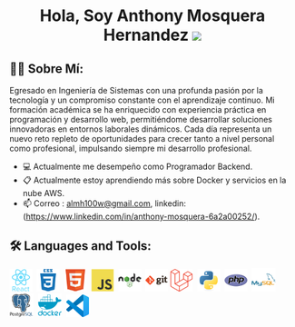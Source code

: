 
<div id="hey" align="center">
  <h1>
    Hola, Soy Anthony Mosquera Hernandez
    <img src="https://media.giphy.com/media/hvRJCLFzcasrR4ia7z/giphy.gif" width=40 />
  </h1>
</div>

## :man_technologist: Sobre Mí:
Egresado en Ingeniería de Sistemas con una profunda pasión por la tecnología y un compromiso constante con el aprendizaje continuo. Mi formación académica se ha enriquecido con experiencia práctica en programación y desarrollo web, permitiéndome desarrollar soluciones innovadoras en entornos laborales dinámicos. Cada día representa un nuevo reto repleto de oportunidades para crecer tanto a nivel personal como profesional, impulsando siempre mi desarrollo profesional.

- 💻 Actualmente me desempeño como Programador Backend.
- 📋 Actualmente estoy aprendiendo más sobre Docker y servicios en la nube AWS.
- 📫 Correo : [almh100w@gmail.com](almh100w@gmail.com), linkedin: (https://www.linkedin.com/in/anthony-mosquera-6a2a00252/).


## :hammer_and_wrench: Languages and Tools:
<div>
  <img src="https://github.com/devicons/devicon/blob/master/icons/react/react-original-wordmark.svg" title="React" alt="React" width="40" height="40"/>&nbsp;
  <img src="https://github.com/devicons/devicon/blob/master/icons/css3/css3-plain-wordmark.svg"  title="CSS3" alt="CSS" width="40" height="40"/>&nbsp;
  <img src="https://github.com/devicons/devicon/blob/master/icons/html5/html5-original.svg" title="HTML5" alt="HTML" width="40" height="40"/>&nbsp;
  <img src="https://github.com/devicons/devicon/blob/master/icons/javascript/javascript-original.svg" title="JavaScript" alt="JavaScript" width="40" height="40"/>&nbsp;
  <img src="https://github.com/devicons/devicon/blob/master/icons/nodejs/nodejs-original-wordmark.svg" title="NodeJS" alt="NodeJS" width="40" height="40"/>&nbsp;
  <img src="https://github.com/devicons/devicon/blob/master/icons/git/git-original-wordmark.svg" title="Git" **alt="Git" width="40" height="40"/>
  <img src="https://github.com/devicons/devicon/blob/master/icons/laravel/laravel-original.svg" title="Laravel" alt="Laravel" width="40" height="40"/>&nbsp;
  <img src="https://github.com/devicons/devicon/blob/master/icons/python/python-original.svg" title="Python" alt="Python" width="40" height="40"/>&nbsp;
  <img src="https://github.com/devicons/devicon/blob/master/icons/php/php-original.svg" title="Php" alt="Php" width="40" height="40"/>&nbsp;
  <img src="https://github.com/devicons/devicon/blob/master/icons/mysql/mysql-original-wordmark.svg" title="Mysql" alt="Mysql" width="42" height="42"/>&nbsp;
  <img src="https://github.com/devicons/devicon/blob/master/icons/postgresql/postgresql-original-wordmark.svg" title="PostgreSql" alt="PostgreSql" width="42" height="42"/>&nbsp;
  <img src="https://github.com/devicons/devicon/blob/master/icons/docker/docker-plain-wordmark.svg" title="Docker" alt="Docker" width="42" height="42"/>&nbsp;
 <img src="https://github.com/devicons/devicon/blob/master/icons/vscode/vscode-original.svg" title="Vsc" alt="Vsc" width="40" height="40"/>&nbsp;
</div>
